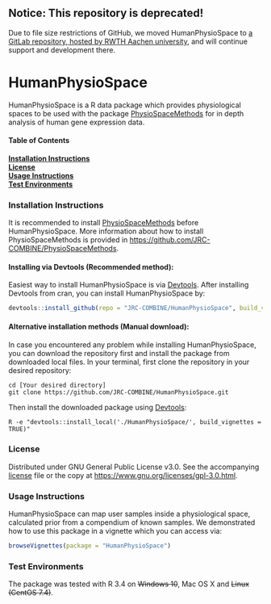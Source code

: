 ## Notice: This repository is deprecated!
Due to file size restrictions of GitHub, we moved HumanPhysioSpace to [a GitLab repository, hosted by RWTH Aachen university](https://git.rwth-aachen.de/jrc-combine/HumanPhysioSpace), and will continue support and development there.


<h1>HumanPhysioSpace</h1>
HumanPhysioSpace is a R data package which provides physiological spaces to be used with the package <a href="https://github.com/JRC-COMBINE/PhysioSpaceMethods">PhysioSpaceMethods</a> for in depth analysis of human gene expression data.

#### Table of Contents
**[Installation Instructions](#installation-instructions)**<br>
**[License](#license)**<br>
**[Usage Instructions](#usage-instructions)**<br>
**[Test Environments](#test-environments)**<br>

### Installation Instructions
It is recommended to install [PhysioSpaceMethods](https://github.com/JRC-COMBINE/PhysioSpaceMethods) before HumanPhysioSpace. More information about how to install PhysioSpaceMethods is provided in https://github.com/JRC-COMBINE/PhysioSpaceMethods.

#### Installing via Devtools (Recommended method):
Easiest way to install HumanPhysioSpace is via <a href="https://cran.r-project.org/web/packages/devtools/">Devtools</a>.
After installing Devtools from cran, you can install HumanPhysioSpace by:
```r
devtools::install_github(repo = "JRC-COMBINE/HumanPhysioSpace", build_vignettes = TRUE)
```

#### Alternative installation methods (Manual download):
In case you encountered any problem while installing HumanPhysioSpace, you can download the repository first and 
install the package from downloaded local files.
In your terminal, first clone the repository in your desired repository:
```Shell
cd [Your desired directory]
git clone https://github.com/JRC-COMBINE/HumanPhysioSpace.git
```
Then install the downloaded package using <a href="https://cran.r-project.org/web/packages/devtools/">Devtools</a>:
```Shell
R -e "devtools::install_local('./HumanPhysioSpace/', build_vignettes = TRUE)"
```


### License
Distributed under GNU General Public License v3.0. See the accompanying [license](https://github.com/JRC-COMBINE/PlantPhysioSpace/blob/master/LICENSE) file or the copy at https://www.gnu.org/licenses/gpl-3.0.html.

### Usage Instructions
HumanPhysioSpace can map user samples inside a physiological space, calculated prior from a compendium 
of known samples. We demonstrated how to use this package in a vignette which you can access via:
```r
browseVignettes(package = "HumanPhysioSpace")
```

### Test Environments
The package was tested with R 3.4 on ~~Windows 10~~, Mac OS X and ~~Linux (CentOS 7.4)~~.
